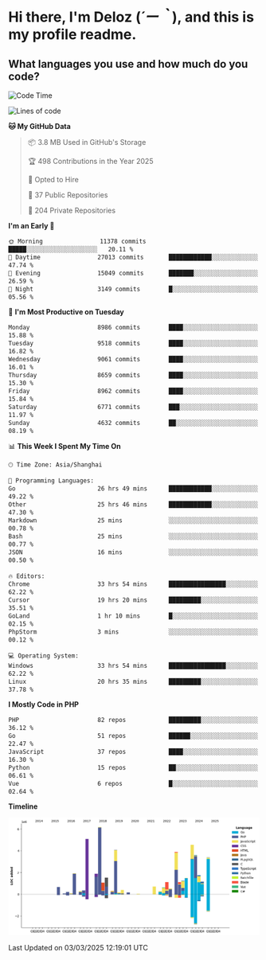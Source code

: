 # **Hi there, I'm Deloz (*´ー｀*), and this is my profile readme.**

## **What languages you use and how much do you code?**

<!--START_SECTION:waka-->
![Code Time](http://img.shields.io/badge/Code%20Time-5%2C806%20hrs-blue)

![Lines of code](https://img.shields.io/badge/From%20Hello%20World%20I%27ve%20Written-49.8%20million%20lines%20of%20code-blue)

**🐱 My GitHub Data** 

> 📦 3.8 MB Used in GitHub's Storage 
 > 
> 🏆 498 Contributions in the Year 2025
 > 
> 💼 Opted to Hire
 > 
> 📜 37 Public Repositories 
 > 
> 🔑 204 Private Repositories 
 > 
**I'm an Early 🐤** 

```text
🌞 Morning                11378 commits       █████░░░░░░░░░░░░░░░░░░░░   20.11 % 
🌆 Daytime                27013 commits       ████████████░░░░░░░░░░░░░   47.74 % 
🌃 Evening                15049 commits       ███████░░░░░░░░░░░░░░░░░░   26.59 % 
🌙 Night                  3149 commits        █░░░░░░░░░░░░░░░░░░░░░░░░   05.56 % 
```
📅 **I'm Most Productive on Tuesday** 

```text
Monday                   8986 commits        ████░░░░░░░░░░░░░░░░░░░░░   15.88 % 
Tuesday                  9518 commits        ████░░░░░░░░░░░░░░░░░░░░░   16.82 % 
Wednesday                9061 commits        ████░░░░░░░░░░░░░░░░░░░░░   16.01 % 
Thursday                 8659 commits        ████░░░░░░░░░░░░░░░░░░░░░   15.30 % 
Friday                   8962 commits        ████░░░░░░░░░░░░░░░░░░░░░   15.84 % 
Saturday                 6771 commits        ███░░░░░░░░░░░░░░░░░░░░░░   11.97 % 
Sunday                   4632 commits        ██░░░░░░░░░░░░░░░░░░░░░░░   08.19 % 
```


📊 **This Week I Spent My Time On** 

```text
🕑︎ Time Zone: Asia/Shanghai

💬 Programming Languages: 
Go                       26 hrs 49 mins      ████████████░░░░░░░░░░░░░   49.22 % 
Other                    25 hrs 46 mins      ████████████░░░░░░░░░░░░░   47.30 % 
Markdown                 25 mins             ░░░░░░░░░░░░░░░░░░░░░░░░░   00.78 % 
Bash                     25 mins             ░░░░░░░░░░░░░░░░░░░░░░░░░   00.77 % 
JSON                     16 mins             ░░░░░░░░░░░░░░░░░░░░░░░░░   00.50 % 

🔥 Editors: 
Chrome                   33 hrs 54 mins      ████████████████░░░░░░░░░   62.22 % 
Cursor                   19 hrs 20 mins      █████████░░░░░░░░░░░░░░░░   35.51 % 
GoLand                   1 hr 10 mins        █░░░░░░░░░░░░░░░░░░░░░░░░   02.15 % 
PhpStorm                 3 mins              ░░░░░░░░░░░░░░░░░░░░░░░░░   00.12 % 

💻 Operating System: 
Windows                  33 hrs 54 mins      ████████████████░░░░░░░░░   62.22 % 
Linux                    20 hrs 35 mins      █████████░░░░░░░░░░░░░░░░   37.78 % 
```

**I Mostly Code in PHP** 

```text
PHP                      82 repos            █████████░░░░░░░░░░░░░░░░   36.12 % 
Go                       51 repos            ██████░░░░░░░░░░░░░░░░░░░   22.47 % 
JavaScript               37 repos            ████░░░░░░░░░░░░░░░░░░░░░   16.30 % 
Python                   15 repos            ██░░░░░░░░░░░░░░░░░░░░░░░   06.61 % 
Vue                      6 repos             █░░░░░░░░░░░░░░░░░░░░░░░░   02.64 % 
```



**Timeline**

![Lines of Code chart](https://raw.githubusercontent.com/deloz/deloz/main/assets/bar_graph.png)


 Last Updated on 03/03/2025 12:19:01 UTC
<!--END_SECTION:waka-->
